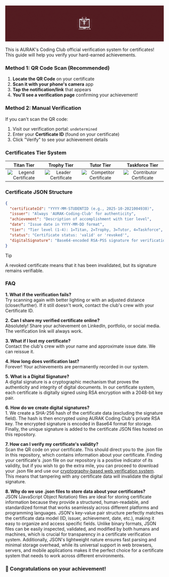 ![Welcome Header](assets/welcome-header.gif)

This is AURAK's Coding Club official verification system for certificates! <br> This guide will help you verify your hard-earned achievements.

### Method 1: QR Code Scan (Recommended)

1. **Locate the QR Code** on your certificate
2. **Scan it with your phone's camera** app
3. **Tap the notification/link** that appears
4. **You'll see a verification page** confirming your achievement!

### Method 2: Manual Verification

If you can't scan the QR code:

1. Visit our verification portal: `undetermined`
2. Enter your **Certificate ID** (found on your certificate)
3. Click "Verify" to see your achievement details

### Certificates Tier System
| **Titan Tier** | **Trophy Tier** | **Tutor Tier** | **Taskforce Tier** |
|:----------:|:----------:|:--------------:|:---------------:|
| <img src="./assets/tier1.png" alt="Legend Certificate" width="120" height="90"> | <img src="./assets/tier2.png" alt="Leader Certificate" width="120" height="90"> | <img src="./assets/tier3.png" alt="Competitor Certificate" width="120" height="90"> | <img src="./assets/tier4.png" alt="Contributor Certificate" width="120" height="90"> |

###  Certificate JSON Structure

```json
{
  "certificateId": "YYYY-MM-STUDENTID (e.g., 2025-10-2021004938)",
  "issuer": "Always 'AURAK-Coding-Club' for authenticity",
  "achievement": "Description of accomplishment with tier level",
  "date": "Issue date in YYYY-MM-DD format",
  "tier": "Tier level (1-4): 1=Titan, 2=Trophy, 3=Tutor, 4=Taskforce",
  "status": "Certificate status: 'valid' or 'revoked'",
  "digitalSignature": "Base64-encoded RSA-PSS signature for verification"
}
```

> [!TIP]
> A revoked certificate means that it has been invalidated, but its signature remains verifiable.

### FAQ
__1. What if the verification fails?__ <br> Try scanning again with better lighting or with an adjusted distance (closer/further). If it still doesn't work, contact the club's crew with your Certificate ID. <br> 

__2. Can I share my verified certificate online?__ <br> Absolutely! Share your achievement on LinkedIn, portfolio, or social media. The verification link will always work. <br>

__3. What if I lost my certificate?__ <br> Contact the club's crew with your name and approximate issue date. We can reissue it. <br>

__4. How long does verification last?__ <br> Forever! Your achievements are permanently recorded in our system. <br>

__5. What is a Digital Signature?__ <br> A digital signature is a cryptographic mechanism that proves the authenticity and integrity of digital documents. In our certificate system, each certificate is digitally signed using RSA encryption with a 2048-bit key pair. <br>

__6. How do we create digital signatures?__ <br> 1. We create a SHA-256 hash of the certificate data (excluding the signature field). The hash is then encrypted using AURAK Coding Club's private RSA key. The encrypted signature is encoded in Base64 format for storage. Finally, the unique signature is added to the certificate JSON files hosted on this repository. <br>

__7. How can I verify my certificate's validity?__ <br> Scan the QR code on your certificate. This should direct you to the .json file in this repository, which contains information about your certificate. Finding your certificate's .json file on our repository is a positive indicator of its validity, but if you wish to go the extra mile, you can proceed to download your .json file and use our [cryptography-based web verification system](). This means that tampering with any certificate data will invalidate the digital signature. <br>

__8. Why do we use .json files to store data about your certificates?__ <br> JSON (JavaScript Object Notation) files are ideal for storing certificate information because they provide a structured, human-readable, and standardized format that works seamlessly across different platforms and programming languages. JSON's key-value pair structure perfectly matches the certificate data model (ID, issuer, achievement, date, etc.), making it easy to organize and access specific fields. Unlike binary formats, JSON files can be easily inspected, validated, and modified by both humans and machines, which is crucial for transparency in a certificate verification system. Additionally, JSON's lightweight nature ensures fast parsing and minimal storage overhead, while its universal support in web browsers, servers, and mobile applications makes it the perfect choice for a certificate system that needs to work across different environments. <br>

### 🎉 Congratulations on your achievement!

